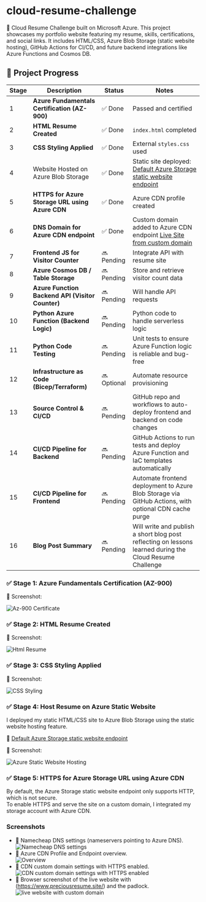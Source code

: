 # cloud-resume-challenge
🚀 Cloud Resume Challenge built on Microsoft Azure. This project showcases my portfolio website featuring my resume, skills, certifications, and social links. It includes HTML/CSS, Azure Blob Storage (static website hosting), GitHub Actions for CI/CD, and future backend integrations like Azure Functions and Cosmos DB.

## 📌 Project Progress

| Stage | Description | Status | Notes |
|-------|-------------|--------|-------|
| 1 | **Azure Fundamentals Certification (AZ-900)** | ✅ Done | Passed and certified |
| 2 | **HTML Resume Created** | ✅ Done | `index.html` completed |
| 3 | **CSS Styling Applied** | ✅ Done | External `styles.css` used |
| 4 | Website Hosted on Azure Blob Storage | ✅ Done | Static site deployed: [Default Azure Storage static website endpoint](https://preciouswebsite.z6.web.core.windows.net/) |
| 5 | **HTTPS for Azure Storage URL using Azure CDN** | ✅ Done | Azure CDN profile created |
| 6 | **DNS Domain for Azure CDN endpoint** | ✅ Done | Custom domain added to Azure CDN endpoint [Live Site from custom domain](https://preciousresume.site/) |
| 7 | **Frontend JS for Visitor Counter** | 🔜 Pending | Integrate API with resume site |
| 8 | **Azure Cosmos DB / Table Storage** | 🔜 Pending | Store and retrieve visitor count data |
| 9 | **Azure Function Backend API (Visitor Counter)** | 🔜 Pending | Will handle API requests |
|10 | **Python Azure Function (Backend Logic)** | 🔜 Pending | Python code to handle serverless logic |
|11 | **Python Code Testing** | 🔜 Pending | Unit tests to ensure Azure Function logic is reliable and bug-free |
|12 | **Infrastructure as Code (Bicep/Terraform)** | 🔜 Optional | Automate resource provisioning |
|13 | **Source Control & CI/CD** | 🔜 Pending | GitHub repo and workflows to auto-deploy frontend and backend on code changes |
|14 | **CI/CD Pipeline for Backend** | 🔜 Pending | GitHub Actions to run tests and deploy Azure Function and IaC templates automatically |
|15 | **CI/CD Pipeline for Frontend** | 🔜 Pending | Automate frontend deployment to Azure Blob Storage via GitHub Actions, with optional CDN cache purge |
|16 | **Blog Post Summary** | 🔜 Pending | Will write and publish a short blog post reflecting on lessons learned during the Cloud Resume Challenge |

### ✅ Stage 1: Azure Fundamentals Certification (AZ-900)

📸 Screenshot:

![Az-900 Certificate](screenshots/stage-1-az900-certificate.png)

### ✅ Stage 2: HTML Resume Created

📸 Screenshot:

![Html Resume](screenshots/stage-2-index-html.png)

### ✅ Stage 3: CSS Styling Applied

📸 Screenshot:

![CSS Styling](screenshots/stage-3-css-styling.png)

### ✅ Stage 4: Host Resume on Azure Static Website

I deployed my static HTML/CSS site to Azure Blob Storage using the static website hosting feature.

🔗 [Default Azure Storage static website endpoint](https://preciouswebsite.z6.web.core.windows.net/)

📸 Screenshot:

![Azure Static Website Hosting](./screenshots/stage-4-azure-static-hosting.png)

### ✅ Stage 5: HTTPS for Azure Storage URL using Azure CDN

By default, the Azure Storage static website endpoint only supports HTTP, which is not secure.  
To enable HTTPS and serve the site on a custom domain, I integrated my storage account with Azure CDN. 

### Screenshots
- 📸 Namecheap DNS settings (nameservers pointing to Azure DNS). 
 ![Namecheap DNS settings](step-5-namecheap-dns-settings.png)
- 📸 Azure CDN Profile and Endpoint overview.  
![Overview](step-5-azure-cdn-profile-and-endpoint-overview.png)
- 📸 CDN custom domain settings with HTTPS enabled.  
![CDN custom domain settings with HTTPS enabled](step-5-cdn-custom-domain-settings-with-https-enabled.png)
- 📸 Browser screenshot of the live website with (https://www.preciousresume.site/) and the padlock.  
![live website with custom domain](step-5-live-website-with-custom-domain.png)